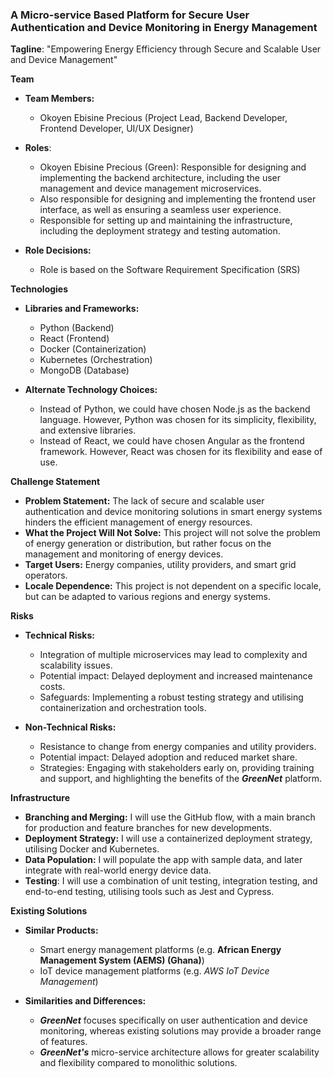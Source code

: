 ### A Micro-service Based Platform for Secure User Authentication and Device Monitoring in Energy Management

**Tagline**: "Empowering Energy Efficiency through Secure and Scalable User and Device Management"

**Team**

- **Team Members:**
  - Okoyen Ebisine Precious (Project Lead, Backend Developer, Frontend Developer, UI/UX Designer)

- **Roles**:
  - Okoyen Ebisine Precious (Green): Responsible for designing and implementing the backend architecture, including the user management and device management microservices. 
  - Also responsible for designing and implementing the frontend user interface, as well as ensuring a seamless user experience.
  - Responsible for setting up and maintaining the infrastructure, including the deployment strategy and testing automation.

- **Role Decisions:**
  - Role is based on the Software Requirement Specification (SRS)
    

**Technologies**

- **Libraries and Frameworks:**
	- Python (Backend)
	- React (Frontend)
	- Docker (Containerization)
	- Kubernetes (Orchestration)
	- MongoDB (Database)

- **Alternate Technology Choices:**
	- Instead of Python, we could have chosen Node.js as the backend language. However, Python was chosen for its simplicity, flexibility, and extensive libraries.
	- Instead of React, we could have chosen Angular as the frontend framework. However, React was chosen for its flexibility and ease of use.

**Challenge Statement**
- **Problem Statement:** The lack of secure and scalable user authentication and device monitoring solutions in smart energy systems hinders the efficient management of energy resources.
- **What the Project Will Not Solve:** This project will not solve the problem of energy generation or distribution, but rather focus on the management and monitoring of energy devices.
- **Target Users:** Energy companies, utility providers, and smart grid operators.
- **Locale Dependence:** This project is not dependent on a specific locale, but can be adapted to various regions and energy systems.
    

**Risks**

- **Technical Risks:**
	- Integration of multiple microservices may lead to complexity and scalability issues.
	- Potential impact: Delayed deployment and increased maintenance costs.
	- Safeguards: Implementing a robust testing strategy and utilising containerization and orchestration tools.
    

- **Non-Technical Risks:**
	- Resistance to change from energy companies and utility providers.
	- Potential impact: Delayed adoption and reduced market share.
	- Strategies: Engaging with stakeholders early on, providing training and support, and highlighting the benefits of the ***GreenNet*** platform.
    

**Infrastructure**
- **Branching and Merging:** I will use the GitHub flow, with a main branch for production and feature branches for new developments.
- **Deployment Strategy:** I will use a containerized deployment strategy, utilising Docker and Kubernetes.
- **Data Population:** I will populate the app with sample data, and later integrate with real-world energy device data.
- **Testing**: I will use a combination of unit testing, integration testing, and end-to-end testing, utilising tools such as Jest and Cypress.
    

**Existing Solutions**
- **Similar Products:**
	- Smart energy management platforms (e.g. **African Energy Management System (AEMS) (Ghana)**)
	- IoT device management platforms (e.g. *AWS IoT Device Management*)

- **Similarities and Differences:**
	- ***GreenNet*** focuses specifically on user authentication and device monitoring, whereas existing solutions may provide a broader range of features.
	- ***GreenNet's*** micro-service architecture allows for greater scalability and flexibility compared to monolithic solutions.